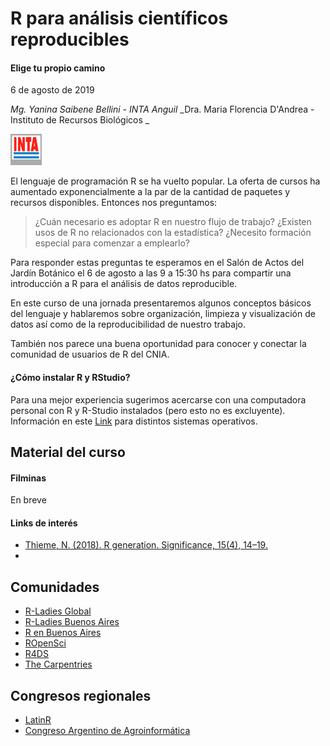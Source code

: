 # R para análisis científicos reproducibles
#### Elige tu propio camino
6 de agosto de 2019


_Mg. Yanina Saibene Bellini - INTA Anguil_
_Dra. Maria Florencia D'Andrea - Instituto de Recursos Biológicos _

<img src="https://github.com/flor14/r_inta/blob/master/logointa.jpg?raw=TRUE" width="50" height="50">  

 El lenguaje de programación R se ha vuelto popular. La oferta de cursos ha aumentado exponencialmente a la par de la cantidad de paquetes y recursos disponibles. Entonces nos preguntamos: 

> ¿Cuán necesario es adoptar R en nuestro flujo de trabajo? 
 ¿Existen usos de R no relacionados con la estadística?
> ¿Necesito formación especial para comenzar a emplearlo?

 Para responder estas preguntas te esperamos en el Salón de Actos del Jardín Botánico el 6 de agosto a las 9 a 15:30 hs para compartir una introducción a R para el análisis de datos reproducible.

 En este curso de una jornada presentaremos algunos conceptos básicos del lenguaje y hablaremos sobre organización, limpieza y visualización de datos así como de la reproducibilidad de nuestro trabajo. 

 También nos parece una buena oportunidad para conocer y conectar la comunidad de usuarios de R del CNIA. 

#### ¿Cómo instalar R y RStudio? 
 Para una mejor experiencia sugerimos acercarse con una computadora personal con R y R-Studio instalados (pero esto no es excluyente). Información en este [Link](https://github.com/pachamaltese/tutoriales/blob/master/2019-04-24-instalar-r.md) para distintos sistemas operativos.

## Material del curso
#### Filminas

En breve

#### Links de interés

* [Thieme, N. (2018). R generation. Significance, 15(4), 14–19. 
](https://rss.onlinelibrary.wiley.com/doi/10.1111/j.1740-9713.2018.01169.x)
* 


 ## Comunidades
 
 * [R-Ladies Global](https://rladies.org/) 
 * [R-Ladies Buenos Aires](https://rladies.org/) 
 * [R en Buenos Aires](https://renbaires.github.io/)
 * [ROpenSci](https://ropensci.org/)
 * [R4DS]()
 * [The Carpentries](https://carpentries.org/)
 
 ## Congresos regionales
 
 * [LatinR](www.latin-r.com)
 * [Congreso Argentino de Agroinformática](http://48jaiio.sadio.org.ar/simposios/CAI)
 
 


